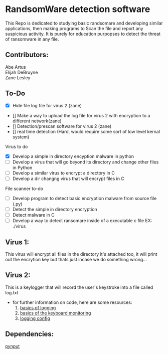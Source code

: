 # RandsomWare detection software

This Repo is dedicated to studying basic randsomare and developing similar applications, then making programs to Scan the file and report any suspicious activity. It is purely  for education purpopses to detect the threat of ransomware in any file.

## Contributors:
Abe Artus  
Elijah DeBruyne  
Zane Lesley

## To-Do
- [x] Hide file log file for virus 2 (zane)
- [] Make a way to upload the log file for virus 2 with encryption to a different network(zane) 
- [] Detection/prescan software for virus 2 (zane)
- [] real time detection (Hard, would require some sort of low level kernal system)

Virus to do
- [X] Develop a simple in directory encyption malware in python
- [ ] Develop a virus that will go beyond its directory and change other files in Python
- [ ] Develop a similar virus to encrypt a directory in C 
- [ ] Develop a dir changng virus that will encrypt files in C

File scanner to-do
- [ ] Develop program to detect basic encryption malware from source file (.py)
- [ ] Detect the simple in directory encryption
- [ ] Detect malware in C
- [ ] Develop a way to detect ransomare inside of a executable c file EX: ./virus

## Virus 1:
This virus will encrypt all files in the directory it's attached too, it will print out the encrytion key but thats just incase we do something wrong...

## Virus 2:
This is a keylogger that will record the user's keystroke into a file called log.txt
- for further information on code, here are some resources:
    1. [basics of logging](https://docs.python.org/3/howto/logging.html#logging-basic-tutorial://www.example.com)
    2. [basics of the keyboard monitoring](https://pynput.readthedocs.io/en/latest/keyboard.html#reference)
    3. [logging config](https://docs.python.org/3/library/logging.config.html)

## Dependencies:
[pynput](https://pypi.org/project/pynput/)